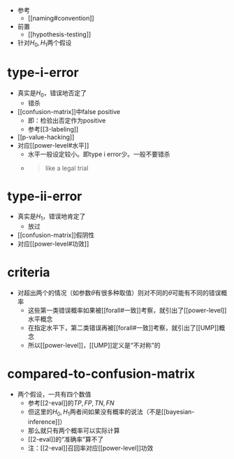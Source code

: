 - 参考
  - [[naming#convention]]
- 前置
  - [[hypothesis-testing]]
- 针对$H_0,H_1$两个假设
# type-i-error
- 真实是$H_0$，错误地否定了
  - 错杀
- [[confusion-matrix]]中false positive
  - 即：检验出否定作为positive
  - 参考[[3-labeling]]
- [[p-value-hacking]]
- 对应[[power-level#水平]]
  - 水平一般设定较小。即type i error少。一般不要错杀
  - > like a legal trial
# type-ii-error
- 真实是$H_1$，错误地肯定了
  - 放过
- [[confusion-matrix]]假阴性
- 对应[[power-level#功效]]
# criteria
- 对超出两个的情况（如参数$\theta$有很多种取值）则对不同的$\theta$可能有不同的错误概率
  - 这些第一类错误概率如果被[[forall#一致]]考察，就引出了[[power-level]]水平概念
  - 在指定水平下，第二类错误再被[[forall#一致]]考察，就引出了[[UMP]]概念
  - 所以[[power-level]]，[[UMP]]定义是“不对称”的
# compared-to-confusion-matrix
- 两个假设，一共有四个数值
  - 参考[[2-eval]]的$TP, FP, TN, FN$
  - 但这里的$H_0,H_1$两者间如果没有概率的说法（不是[[bayesian-inference]]）
  - 那么就只有两个概率可以实际计算
  - [[2-eval]]的“准确率”算不了
  - 注：[[2-eval]]召回率对应[[power-level]]功效